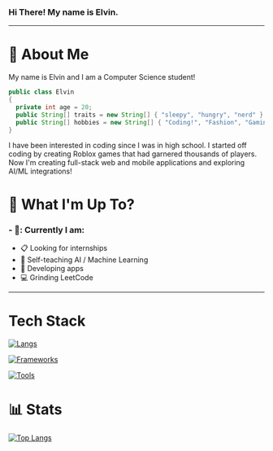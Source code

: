 ### Hi There! My name is Elvin.
-----
# :postbox: About Me
My name is Elvin and I am a Computer Science student!

```java
public class Elvin
{
  private int age = 20;
  public String[] traits = new String[] { "sleepy", "hungry", "nerd" };
  public String[] hobbies = new String[] { "Coding!", "Fashion", "Gaming", "Sleeping" };
}
```

I have been interested in coding since I was in high school. I started off coding by creating Roblox games that had garnered thousands of players. Now I'm creating full-stack web and mobile applications and exploring AI/ML integrations!

# :round_pushpin: What I'm Up To?
### - 🐻: Currently I am:
  - 📋 Looking for internships
  - 🤖 Self-teaching AI / Machine Learning
  - 🔨 Developing apps
  - 💻 Grinding LeetCode

-----

# Tech Stack
[![Langs](https://skillicons.dev/icons?i=js,ts,html,css,java,py,c,SQL,&theme=dark)](https://skillicons.dev)

[![Frameworks](https://skillicons.dev/icons?i=react,next,nodejs,expressjs,tensorflow,opencv,tailwind,vue&theme=dark)](https://skillicons.dev)

[![Tools](https://skillicons.dev/icons?i=aws,firebase,mongodb,gcp,vscode,github,git&theme=dark)](https://skillicons.dev)

# :bar_chart: Stats
[![Top Langs](https://github-readme-stats.vercel.app/api/top-langs/?username=iElvxn&layout=donut&hide=css,scss)](https://github.com/iElvxn/github-readme-stats)
